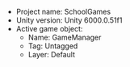 <!-- UNITY CODE ASSIST INSTRUCTIONS START -->
- Project name: SchoolGames
- Unity version: Unity 6000.0.51f1
- Active game object:
  - Name: GameManager
  - Tag: Untagged
  - Layer: Default
<!-- UNITY CODE ASSIST INSTRUCTIONS END -->